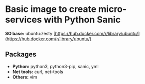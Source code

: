 Basic image to create micro-services with Python Sanic
======================================================

**SO base:** ubuntu:zesty [https://hub.docker.com/r/library/ubuntu/](https://hub.docker.com/r/library/ubuntu/)

Packages
--------
- **Python:** python3, python3-pip, sanic, yml
- **Net tools:** curl, net-tools
- **Others:** vim
